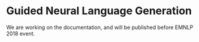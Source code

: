 # Guided Neural Language Generation

We are working on the documentation, and will be published before EMNLP 2018 event.



